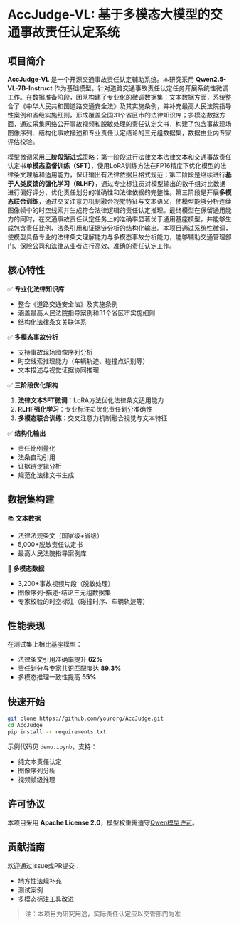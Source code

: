 # AccJudge-VL: 基于多模态大模型的交通事故责任认定系统  

## 项目简介  

 **AccJudge-VL** 是一个开源交通事故责任认定辅助系统。本研究采用 **Qwen2.5-VL-7B-Instruct** 作为基础模型，针对道路交通事故责任认定任务开展系统性微调工作。在数据准备阶段，团队构建了专业化的微调数据集：文本数据方面，系统整合了《中华人民共和国道路交通安全法》及其实施条例，并补充最高人民法院指导性案例和省级实施细则，形成覆盖全国31个省区市的法律知识库；多模态数据方面，通过采集网络公开事故视频和脱敏处理的责任认定文书，构建了包含事故现场图像序列、结构化事故描述和专业责任认定结论的三元组数据集，数据由业内专家评估校验。

模型微调采用**三阶段渐进式**策略：第一阶段进行法律文本法律文本和交通事故责任认定书**单模态监督训练（SFT）**，使用LoRA训练方法在FP16精度下优化模型的法律条文理解和适用能力，保证输出有法律依据且格式规范；第二阶段是继续进行**基于人类反馈的强化学习（RLHF）**，通过专业标注员对模型输出的数千组对比数据进行偏好评分，优化责任划分的准确性和法律依据的完整性。第三阶段是开展**多模态联合训练**，通过交叉注意力机制融合视觉特征与文本语义，使模型能够分析连续图像帧中的时空线索并生成符合法律逻辑的责任认定推理。最终模型在保留通用能力的同时，在交通事故责任认定任务上的准确率显著优于通用基座模型，并能够生成包含责任比例、法条引用和证据链分析的结构化输出。本项目通过系统性微调，使模型具备专业的法律条文理解能力与多模态事故分析能力，能够辅助交通管理部门、保险公司和法律从业者进行高效、准确的责任认定工作。

## 核心特性  

✅ **专业化法律知识库**  
- 整合《道路交通安全法》及实施条例  
- 涵盖最高人民法院指导案例和31个省区市实施细则  
- 结构化法律条文关联体系  

✅ **多模态事故分析**  
- 支持事故现场图像序列分析  
- 时空线索推理能力（车辆轨迹、碰撞点识别等）  
- 文本描述与视觉证据协同推理  

✅ **三阶段优化架构**  
1. **法律文本SFT微调**：LoRA方法优化法律条文适用能力  
2. **RLHF强化学习**：专业标注员优化责任划分准确性  
3. **多模态联合训练**：交叉注意力机制融合视觉与文本特征  

✅ **结构化输出**  
- 责任比例量化  
- 法条自动引用  
- 证据链逻辑分析  
- 规范化法律文书生成  

## 数据集构建  

📚 **文本数据**  
- 法律法规条文（国家级+省级）  
- 5,000+脱敏责任认定书  
- 最高人民法院指导案例库  

🎥 **多模态数据**  
- 3,200+事故视频片段（脱敏处理）  
- 图像序列-描述-结论三元组数据集  
- 专家校验的时空标注（碰撞时序、车辆轨迹等）  

## 性能表现  

在测试集上相比基座模型：  
- 法律条文引用准确率提升 **62%**  
- 责任划分与专家共识匹配度达 **89.3%**  
- 多模态推理一致性提高 **55%**  

## 快速开始  

```bash
git clone https://github.com/yourorg/AccJudge.git
cd AccJudge
pip install -r requirements.txt
```

示例代码见 `demo.ipynb`，支持：  
- 纯文本责任认定  
- 图像序列分析  
- 视频帧级推理  


## 许可协议  

本项目采用 **Apache License 2.0**，模型权重需遵守[Qwen模型许可](https://github.com/QwenLM/Qwen2)。  

## 贡献指南  

欢迎通过Issue或PR提交：  
- 地方性法规补充  
- 测试案例  
- 多模态标注工具改进  

> 注：本项目为研究用途，实际责任认定应以交管部门为准
